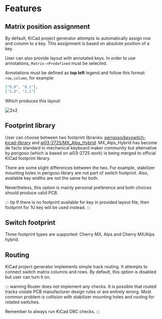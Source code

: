# Features

## Matrix position assignment

By default, KiCad project generator attempts to automatically assign
row and column to a key. This assignment is based on absolute position
of a key.

User can also provide layout with annotated keys. In order to use annotations,
`Matrix->Predefined` must be selected.

Annotations must be defined as **top left** legend and follow this
format: `row,column`, for example:

``` json
["0,0", "0,1"],
["1,0", "1,1"]
```

Which produces this layout:

![2x2](./assets/2x2.png)

## Footprint library

User can choose between two footprint libraries: [perigoso/keyswitch-kicad-library](https://github.com/perigoso/keyswitch-kicad-library)
and [ai03-2725/MX_Alps_Hybrid](https://github.com/ai03-2725/MX_Alps_Hybrid).
MX_Alps_Hybrid has become de facto standard in mechanical keyboard maker
community but alternative by perigoso (which is based on ai03-2725 work)
is being merged to official KiCad footprint library.

There are some slight differences between the two. For example, stabilizer
mounting holes in perigoso library are not part of switch footprint.
Also, available key widths are not the same for both.

Nevertheless, this option is mainly personal preference and both choices should
produce valid PCB.

::: tip
If there is no footprint available for key in provided layout file, then
footprint for 1U key will be used instead.
:::

## Switch footprint

Three footprint types are supported: Cherry MX, Alps and Cherry MX/Alps hybrid.

## Routing

KiCad project generator implements simple track routing. It attempts to connect
switch matrix columns and rows. By default, this option is disabled but user
can turn it on.

::: warning
Router does not implement any checks. It is possible that routed tracks violate
PCB manufacturer design rules or are entirely wrong. Most common problem is
collision with stabilizer mounting holes and routing for rotated switches.

Remember to always run KiCad DRC checks.
:::
